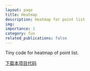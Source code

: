 ```yaml
---
layout: page
title: Heatmap
description: Heatmap for point list
img:
importance: 1
category: fun
related_publications: false
---
```


Tiny code for heatmap of point list.

<!-- 或更美观的按钮 -->

<a href="/assets/code/drawutil.py" class="btn btn-primary" download>下载本项目代码</a>
